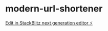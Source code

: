 # modern-url-shortener

[Edit in StackBlitz next generation editor ⚡️](https://stackblitz.com/~/github.com/daydy225/modern-url-shortener)